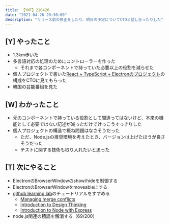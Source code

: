 ```yaml
---
title: 【YWT】210426
date: "2021-04-26 20:30:00"
description: "リリース前の修正をしたり、明日の予定についてCTOと話し合ったりした"
---
```


## [Y] やったこと

- 1.3km歩いた
- 多言語対応の処理のためにコントローラーを作った
  - それまで各コンポーネントで持っていた必要以上の役割を減らせた
- 個人プロジェクトで書いた[React + TypeScript + Electronのプロジェクト](https://github.com/LeeDDHH/alias-agent)の構成をCTOに見てもらった
- 韓国の芸能番組を見た

## [W] わかったこと

- 元のコンポーネントで持っている役割として間違ってはないけど、本来の機能として必要ではない記述が減っただけでけっこうすっきりした
- 個人プロジェクトの構造で概ね問題はなさそうだった
  - ただ、Node.jsの推奨環境を考えたとき、バージョンは上げたほうが良さそうだった
  - テストに関する技術も取り入れたいと思った

## [T] 次にやること

- ElectronのBrowserWindowのshow/hideを制御する
- ElectronのBrowserWindowをmoveableにする
- [github learning lab](https://lab.github.com/githubtraining)のチュートリアルをすすめる
  - [Managing merge conflicts](https://lab.github.com/githubtraining/managing-merge-conflicts)
  - [Introduction to Design Thinking](https://lab.github.com/githubtraining/introduction-to-design-thinking)
  - [Introduction to Node with Express](https://lab.github.com/everydeveloper/introduction-to-node-with-express)
- node.js関連の積読を解消する（69/200）

<!-- https://twitter.com/camomile_cafe/status/1386653594481434626?s=20 -->
